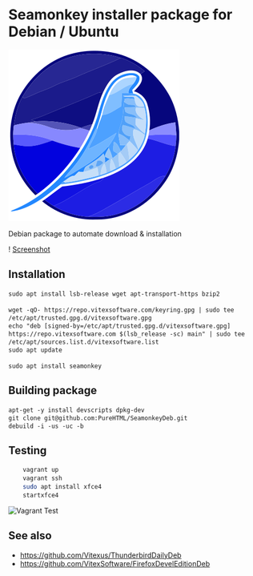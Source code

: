 Seamonkey installer package for Debian / Ubuntu
=====================================================

![Seamonkey](seamonkey.svg?raw=true "seamonkey logo")

Debian package to automate download & installation

! [Screenshot](screenshot.png?raw=true)


Installation
------------

```shell
sudo apt install lsb-release wget apt-transport-https bzip2

wget -qO- https://repo.vitexsoftware.com/keyring.gpg | sudo tee /etc/apt/trusted.gpg.d/vitexsoftware.gpg
echo "deb [signed-by=/etc/apt/trusted.gpg.d/vitexsoftware.gpg] https://repo.vitexsoftware.com $(lsb_release -sc) main" | sudo tee /etc/apt/sources.list.d/vitexsoftware.list
sudo apt update

sudo apt install seamonkey
```


Building package
----------------

```shell
apt-get -y install devscripts dpkg-dev
git clone git@github.com:PureHTML/SeamonkeyDeb.git
debuild -i -us -uc -b
```

Testing
-------

```sh
    vagrant up
    vagrant ssh
    sudo apt install xfce4
    startxfce4
```

![Vagrant Test](vagrantubuntu.png?raw=true "seamonkey in Ubuntu")


See also
--------
 * https://github.com/Vitexus/ThunderbirdDailyDeb
 * https://github.com/VitexSoftware/FirefoxDevelEditionDeb

